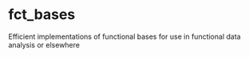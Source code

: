 # fct_bases
Efficient implementations of functional bases for use in functional data analysis or elsewhere
